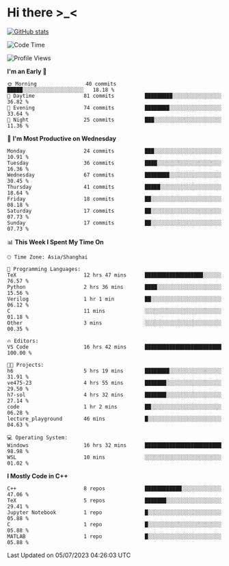 # Hi there \>_<

[![GitHub stats](https://github-readme-stats.vercel.app/api?username=ARessegetesStery&show_icons=true&theme=transparent)](https://github.com/anuraghazra/github-readme-stats)

<!--START_SECTION:waka-->
![Code Time](http://img.shields.io/badge/Code%20Time-188%20hrs%2042%20mins-blue)

![Profile Views](http://img.shields.io/badge/Profile%20Views-0-blue)

**I'm an Early 🐤** 

```text
🌞 Morning                40 commits          █████░░░░░░░░░░░░░░░░░░░░   18.18 % 
🌆 Daytime                81 commits          █████████░░░░░░░░░░░░░░░░   36.82 % 
🌃 Evening                74 commits          ████████░░░░░░░░░░░░░░░░░   33.64 % 
🌙 Night                  25 commits          ███░░░░░░░░░░░░░░░░░░░░░░   11.36 % 
```
📅 **I'm Most Productive on Wednesday** 

```text
Monday                   24 commits          ███░░░░░░░░░░░░░░░░░░░░░░   10.91 % 
Tuesday                  36 commits          ████░░░░░░░░░░░░░░░░░░░░░   16.36 % 
Wednesday                67 commits          ████████░░░░░░░░░░░░░░░░░   30.45 % 
Thursday                 41 commits          █████░░░░░░░░░░░░░░░░░░░░   18.64 % 
Friday                   18 commits          ██░░░░░░░░░░░░░░░░░░░░░░░   08.18 % 
Saturday                 17 commits          ██░░░░░░░░░░░░░░░░░░░░░░░   07.73 % 
Sunday                   17 commits          ██░░░░░░░░░░░░░░░░░░░░░░░   07.73 % 
```


📊 **This Week I Spent My Time On** 

```text
🕑︎ Time Zone: Asia/Shanghai

💬 Programming Languages: 
TeX                      12 hrs 47 mins      ███████████████████░░░░░░   76.57 % 
Python                   2 hrs 36 mins       ████░░░░░░░░░░░░░░░░░░░░░   15.56 % 
Verilog                  1 hr 1 min          ██░░░░░░░░░░░░░░░░░░░░░░░   06.12 % 
C                        11 mins             ░░░░░░░░░░░░░░░░░░░░░░░░░   01.18 % 
Other                    3 mins              ░░░░░░░░░░░░░░░░░░░░░░░░░   00.35 % 

🔥 Editors: 
VS Code                  16 hrs 42 mins      █████████████████████████   100.00 % 

🐱‍💻 Projects: 
h6                       5 hrs 19 mins       ████████░░░░░░░░░░░░░░░░░   31.91 % 
ve475-23                 4 hrs 55 mins       ███████░░░░░░░░░░░░░░░░░░   29.50 % 
h7-sol                   4 hrs 32 mins       ███████░░░░░░░░░░░░░░░░░░   27.14 % 
code                     1 hr 2 mins         ██░░░░░░░░░░░░░░░░░░░░░░░   06.28 % 
lecture_playground       46 mins             █░░░░░░░░░░░░░░░░░░░░░░░░   04.63 % 

💻 Operating System: 
Windows                  16 hrs 32 mins      █████████████████████████   98.98 % 
WSL                      10 mins             ░░░░░░░░░░░░░░░░░░░░░░░░░   01.02 % 
```

**I Mostly Code in C++** 

```text
C++                      8 repos             ████████████░░░░░░░░░░░░░   47.06 % 
TeX                      5 repos             ███████░░░░░░░░░░░░░░░░░░   29.41 % 
Jupyter Notebook         1 repo              █░░░░░░░░░░░░░░░░░░░░░░░░   05.88 % 
C                        1 repo              █░░░░░░░░░░░░░░░░░░░░░░░░   05.88 % 
MATLAB                   1 repo              █░░░░░░░░░░░░░░░░░░░░░░░░   05.88 % 
```




 Last Updated on 05/07/2023 04:26:03 UTC
<!--END_SECTION:waka-->
